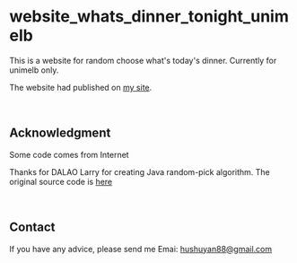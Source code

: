# website_whats_dinner_tonight_unimelb

This is a website for random choose what's today's dinner. Currently for unimelb only.

The website had published on [my site](www.hushuyan.com/dinner).

<br />

## Acknowledgment

Some code comes from Internet

Thanks for DALAO Larry for creating Java random-pick algorithm. The original source code is [here](RandomPick.java)

<br />

## Contact

If you have any advice, please send me Emai: hushuyan88@gmail.com
